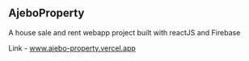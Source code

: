 ## AjeboProperty

A house sale and rent webapp project built with reactJS and Firebase

Link - www.ajebo-property.vercel.app


